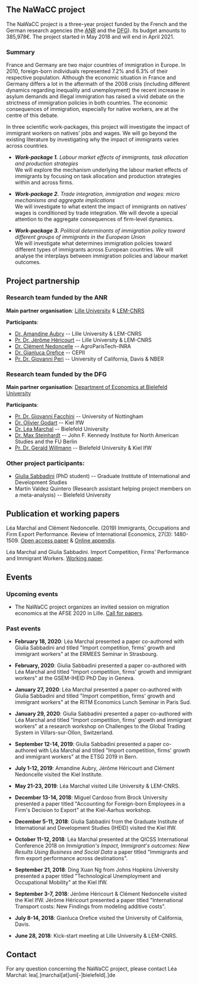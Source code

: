 ## **The NaWaCC project**

The NaWaCC project is a three-year project funded by the French and the German research agencies (the [ANR](http://www.agence-nationale-recherche.fr/en/) and the [DFG](http://www.dfg.de/en/index.jsp)). Its budget amounts to 385,978€. The project started in May 2018 and will end in April 2021. 


### Summary

France and Germany are two major countries of immigration in Europe. In 2010, foreign-born individuals represented 7.2% and 6.3% of their respective population. Although the economic situation in France and Germany differs a lot in the aftermath of the 2008 crisis (including different dynamics regarding inequality and unemployment) the recent increase in asylum demands and illegal immigration has raised a vivid debate on the strictness of immigration policies in both countries. The economic consequences of immigration, especially for native workers, are at the centre of this debate. 

In three scientific work-packages, this project will investigate the impact of immigrant workers on natives’ jobs and wages. We will go beyond the existing literature by investigating why the impact of immigrants varies across countries. 


* ***Work-package 1.** Labour market effects of immigrants, task allocation and production strategies*
<br/> We will explore the mechanism underlying the labour market effects of immigrants by focusing on task allocation and production strategies within and across firms.


* ***Work-package 2.** Trade integration, immigration and wages: micro mechanisms and aggregate implications*
<br/> We will investigate to what extent the impact of immigrants on natives’ wages is conditioned by trade integration. We will devote a special attention to the aggregate consequences of firm-level dynamics.


* ***Work-package 3.** Political determinants of immigration policy toward different groups of immigrants in the European Union*
<br/> We will investigate what determines immigration policies toward different types of immigrants across European countries. We will analyse the interplays between immigration policies and labour market outcomes.


## **Project partnership**

### Research team funded by the ANR
**Main partner organisation**: [Lille University](http://www.univ-lille1.fr/home/) & [LEM-CNRS](https://lem.univ-lille.fr/)

**Participants**: 
* [Dr. Amandine Aubry](https://www.amandine-aubry.eu/) -- Lille University & LEM-CNRS
* [Pr. Dr. Jérôme Héricourt](https://sites.google.com/site/jpcdhericourt/) -- Lille University & LEM-CNRS
* [Dr. Clément Nedoncelle](http://www.clementnedoncelle.eu/) -- AgroParisTech-INRA
* [Dr. Gianluca Orefice](https://sites.google.com/site/oreficegianluca/home) -- CEPII
* [Pr. Dr. Giovanni Peri](http://giovanniperi.ucdavis.edu/) -- University of California, Davis & NBER


### Research team funded by the DFG 
**Main partner organisation**: [Department of Economics at Bielefeld University](http://www.uni-bielefeld.de/(en)/wiwi/)

**Participants**: 
* [Pr. Dr. Giovanni Facchini](http://giovannifacchini.wixsite.com/scientist-site) -- University of Nottingham
* [Dr. Olivier Godart](https://www.ifw-members.ifw-kiel.de/~olivier_godart_ifw_kiel_de) -- Kiel IfW
* [Dr. Léa Marchal](http://leamarchal.fr) -- Bielefeld University
* [Dr. Max Steinhardt](https://sites.google.com/site/maxfriedrichsteinhardt/) -- John F. Kennedy Institute for North American Studies and the FU Berlin
* [Pr. Dr. Gerald Willmann](http://willmann.com/~gerald/) -- Bielefeld University & Kiel IfW


### Other project participants: 
* [Giulia Sabbadini](https://graduateinstitute.academia.edu/GiuliaSabbadini/) (PhD student) -- Graduate Institute of International and Development Studies
* Martín Valdez Quintero (Research assistant helping project members on a meta-analysis) -- Bielefeld University




## **Publication et working papers**
Léa Marchal and Clément Nedoncelle. (2019) Immigrants, Occupations and Firm Export Performance. Review of International Economics, 27(3): 1480-1509. [Open access paper](https://onlinelibrary.wiley.com/doi/full/10.1111/roie.12432) & [Online appendix](https://onlinelibrary.wiley.com/action/downloadSupplement?doi=10.1111%2Froie.12432&file=roie12432-sup-0001-Appendix.pdf).

Léa Marchal and Giulia Sabbadini. Import Competition, Firms’ Performance and Immigrant Workers. [Working paper](https://leamarchal.fr/wp-content/uploads/2019/11/Sabbadini_Marchal_Mimeo2019.pdf).


## **Events**


### Upcoming events

* The NaWaCC project organizes an invited session on migration economics at the AFSE 2020 in Lille. [Call for papers](https://www.afse.fr/global/gene/link.php?news_link=2019180051_call-for-papers-afse-2020-1.pdf&fg=1). 


### Past events

* **February 18, 2020**: Léa Marchal presented a paper co-authored with Giulia Sabbadini and titled "Import competition, firms' growth and immigrant workers" at the ERMEES Seminar in Strasbourg. 

* **February, 2020**: Giulia Sabbadini presented a paper co-authored with Léa Marchal and titled "Import competition, firms' growth and immigrant workers" at the GSEM-IHEID PhD Day in Geneva. 

* **January 27, 2020**: Léa Marchal presented a paper co-authored with Giulia Sabbadini and titled "Import competition, firms' growth and immigrant workers" at the RITM Economics Lunch Seminar in Paris Sud. 

* **January 29, 2020**: Giulia Sabbadini presented a paper co-authored with Léa Marchal and titled "Import competition, firms' growth and immigrant workers" at a research workshop on Challenges to the Global Trading System in Villars-sur-Ollon, Switzerland. 

* **September 12-14, 2019**: Giulia Sabbadini presented a paper co-authored with Léa Marchal and titled "Import competition, firms' growth and immigrant workers" at the ETSG 2019 in Bern. 

* **July 1-12, 2019**: Amandine Aubry, Jérôme Héricourt and Clément Nedoncelle visited the Kiel Institute. 

* **May 21-23, 2019**: Léa Marchal visited Lille University & LEM-CNRS. 

* **December 13-14, 2018**: Miguel Cardoso from Brock University presented a paper titled "Accounting for Foreign-born Employees in a Firm's Decision to Export" at the Kiel-Aarhus workshop. 

* **December 5-11, 2018**: Giulia Sabbadini from the Graduate Institute of International and Development Studies (IHEID) visited the Kiel IfW. 

* **October 11-12, 2018**: Léa Marchal presented at the QICSS International Conference 2018 on *Immigration's Impact, Immigrant's outcomes: New Results Using Business and Social Data* a paper titled "Immigrants and firm export performance across destinations".  

* **September 21, 2018**: Ding Xuan Ng from Johns Hopkins University presented a paper titled "Technological Unemployment and Occupational Mobility" at the Kiel IfW.

* **September 3-7, 2018**: Jérôme Héricourt & Clément Nedoncelle visited the Kiel IfW. Jérôme Héricourt presented a paper titled "International Transport costs: New Findings from modeling additive costs".

* **July 8-14, 2018**: Gianluca Orefice visited the University of California, Davis. 

* **June 28, 2018**: Kick-start meeting at Lille University & LEM-CNRS. <a href="{{ '/assets/data/programme_kick-start_meeting.pdf' }}" target="_blank"><i class="fas fa-file"></i></a>



## **Contact**
For any question concerning the NaWaCC project, please contact Léa Marchal: lea[.]marchal[at]uni[-]bielefeld[.]de


